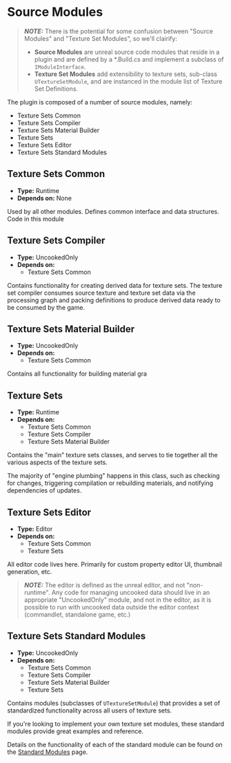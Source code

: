 # Source Modules

> **_NOTE:_** There is the potential for some confusion between "Source Modules" and "Texture Set Modules", so we'll clairify:
> - **Source Modules** are unreal source code modules that reside in a plugin and are defined by a *.Build.cs and 
> implement a subclass of `IModuleInterface`.
> - **Texture Set Modules** add extensibility to texture sets, sub-class `UTextureSetModule`, and are instanced in the 
> module list of Texture Set Definitions.

The plugin is composed of a number of source modules, namely:
- Texture Sets Common
- Texture Sets Compiler
- Texture Sets Material Builder
- Texture Sets
- Texture Sets Editor
- Texture Sets Standard Modules

## Texture Sets Common

- **Type:** Runtime
- **Depends on:** None

Used by all other modules. Defines common interface and data structures. Code in this module

## Texture Sets Compiler

- **Type:** UncookedOnly
- **Depends on:**
  - Texture Sets Common

Contains functionality for creating derived data for texture sets. The texture set compiler consumes source texture and 
texture set data via the processing graph and packing definitions to produce derived data ready to be consumed by the 
game.

## Texture Sets Material Builder

- **Type:** UncookedOnly
- **Depends on:**
  - Texture Sets Common

Contains all functionality for building material gra

## Texture Sets

- **Type:** Runtime
- **Depends on:** 
  - Texture Sets Common
  - Texture Sets Compiler
  - Texture Sets Material Builder

Contains the "main" texture sets classes, and serves to tie together all the various aspects of the texture sets.

The majority of "engine plumbing" happens in this class, such as checking for changes, triggering compilation or 
rebuilding materials, and notifying dependencies of updates.

## Texture Sets Editor

- **Type:** Editor
- **Depends on:** 
  - Texture Sets Common
  - Texture Sets

All editor code lives here. Primarily for custom property editor UI, thumbnail generation, etc.

> **_NOTE:_** The editor is defined as the unreal editor, and not "non-runtime". Any code for managing uncooked data
> should live in an appropriate "UncookedOnly" module, and not in the editor, as it is possible to run with uncooked 
> data outside the editor context (commandlet, standalone game, etc.)

## Texture Sets Standard Modules

- **Type:** UncookedOnly
- **Depends on:** 
  - Texture Sets Common
  - Texture Sets Compiler
  - Texture Sets Material Builder
  - Texture Sets

Contains modules (subclasses of `UTextureSetModule`) that provides a set of standardized functionality across all users
of texture sets.

If you're looking to implement your own texture set modules, these standard modules provide great examples and reference.

Details on the functionality of each of the standard module can be found on the [Standard Modules](./StandardModules.md) page.